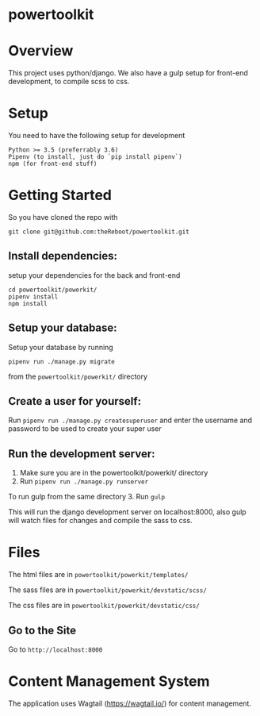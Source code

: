 # powertoolkit

Overview
========

This project uses python/django.
We also have a gulp setup for front-end development, to compile scss to css.

Setup
=====

You need to have the following setup for development

```
Python >= 3.5 (preferrably 3.6)
Pipenv (to install, just do `pip install pipenv`)
npm (for front-end stuff)
```

Getting Started
===============

So you have cloned the repo with

`
git clone git@github.com:theReboot/powertoolkit.git
`

Install dependencies:
---------------------

setup your dependencies for the back and front-end

```
cd powertoolkit/powerkit/
pipenv install
npm install
```

Setup your database:
--------------------

Setup your database by running 

`pipenv run ./manage.py migrate`

from the `powertoolkit/powerkit/` directory

Create a user for yourself:
---------------------------

Run `pipenv run ./manage.py createsuperuser`
and enter the username and password to be used to create your super user


Run the development server:
---------------------------

1. Make sure you are in the powertoolkit/powerkit/ directory
2. Run `pipenv run ./manage.py runserver`

To run gulp from the same directory
3. Run `gulp`

This will run the django development server on localhost:8000, also gulp will watch files for changes and compile the sass to css.

Files
=====

The html files are in `powertoolkit/powerkit/templates/`

The sass files are in `powertoolkit/powerkit/devstatic/scss/`

The css files are in `powertoolkit/powerkit/devstatic/css/`


Go to the Site
--------------

Go to `http://localhost:8000` 


Content Management System
=========================

The application uses Wagtail (https://wagtail.io/) for content management.
